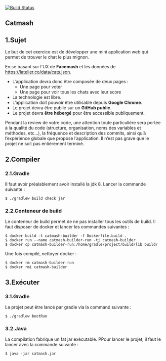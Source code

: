 [![Build Status](https://travis-ci.org/smanicon/catmash.svg?branch=master)](https://travis-ci.org/smanicon/catmash)

Catmash
---

## 1.Sujet

Le but de cet exercice est de développer une mini application web qui permet de trouver
le chat le plus mignon.

En se basant sur l'UX de __Facemash__ et les données de https://latelier.co/data/cats.json.
 * L'application devra donc être composée de deux pages :
   * Une page pour voter
   * Une page pour voir tous les chats avec leur score
 * La technologie est libre.
 * L’application doit pouvoir être utilisable depuis __Google Chrome__.
 * Le projet devra être publié sur un __GitHub public__.
 * Le projet devra __être hébergé__ pour être accessible publiquement.

Pendant la review de votre code, une attention toute particulière sera portée à la qualité
du code (structure, organisation, noms des variables et méthodes, etc...), la fréquence et
description des commits, ainsi qu’à l’expérience globale que propose l’application.
Il n’est pas grave que le projet ne soit pas entièrement terminé.

## 2.Compiler

### 2.1.Gradle

Il faut avoir préalablement avoir installé la jdk 8.
Lancer la commande suivante :
```
$ ./gradlew build check jar
```

### 2.2.Conteneur de build

Le conteneur de build permet de ne pas installer tous les outils de build. Il
faut disposer de docker et lancer les commandes suivantes :
```
$ docker build -t catmash-builder -f Dockerfile.build .
$ docker run --name catmash-builder-run -ti catmash-builder
$ docker cp catmash-builder-run:/home/gradle/project/build/lib build/
```

Une fois compilé, nettoyer docker :
```
$ docker rm catmash-builder-run
$ docker rmi catmash-builder
```

## 3.Exécuter

### 3.1.Gradle

Le projet peut être lancé par gradle via la command suivante :
```
$ ./gradlew bootRun
```

### 3.2.Java

La compilation fabrique un fat jar exécutable.
PPour lancer le projet, il faut le lancer avec la commande suivante :
```
$ java -jar catmash.jar
```
